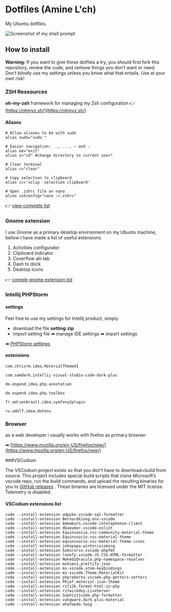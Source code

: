 # Dotfiles (Amine L'ch)

My Ubuntu dotfiles.

![Screenshot of my shell prompt](https://i.imgur.com/OzAMmz0.png)
## How to install

**Warning:** If you want to give these dotfiles a try, you should first fork this repository, review the code, and remove things you don’t want or need. Don’t blindly use my settings unless you know what that entails. Use at your own risk!


### ZSH Ressources 

**oh-my-zsh** framework for managing my Zsh configuration
👉 [https://ohmyz.sh/](https://ohmyz.sh/) 


#### Aliases 

	# Allow aliases to be with sudo
	alias sudo="sudo "	
	
	# Easier navigation: .., ..., ~ and -
	alias ee="exit"
	alias z="cd" #change directory to current user*
	
	# Clear terminal 
	alias c="clear"
	
	# Copy selection to clipboard
	alias cc='xclip -selection clipboard'
	
	# Open .zshrc file on nano 
	alias zshconfig="nano ~/.zshrc"

👉  [view complete list](https://github.com/aminelch/dotfiles/blob/master/zshrc/zshrc_aliases) 

### Gnome extension 

I use Gnome as a primary desktop environment on my Ubuntu machine, bellow I have made a list of useful extensions.

1. Activities configurator 
2. Clipboard indicator 
3. Coverflow alt-tab 
4. Dash to dock
5. Desktop icons

👉 [comple gnome extension list](https://github.com/aminelch/dotfiles/blob/master/gnome/extension_list.md) 
 
### Intellij PHPStorm 
 
#### settings

Feel free to use my settings for Intellij product, simply 

- download the file **setting.zip** 
- import setting  file ➡ manage IDE settings ➡ import settings 

➡ [PHPStorm settings](https://github.com/aminelch/dotfiles/blob/master/phpstorm/settings.zip) 

#### extensions 
 
	com.chrisrm.idea.MaterialThemeUI
	
	com.samdark.intellij-visual-studio-code-dark-plus
	
	de.espend.idea.php.annotation

	de.espend.idea.php.toolbox

	fr.adrienbrault.idea.symfony2plugin

	ru.adelf.idea.dotenv

### Browser 

as a web developer i usually works with firefox as primary browser

➡ [https://www.mozilla.org/en-US/firefox/new/](https://www.mozilla.org/en-US/firefox/new/) 

###VSCodium 

The VSCodium project exists so that you don’t have to download+build from source. This project includes special build scripts that clone Microsoft’s vscode repo, run the build commands, and upload the resulting binaries for you to [GitHub releases](https://github.com/VSCodium/vscodium/releases) . These binaries are licensed under the MIT license. Telemetry is disabled.

#### VSCodium extensions list 

	code --install-extension adpyke.vscode-sql-formatter
	code --install-extension BernardXiong.env-vscode
	code --install-extension bmewburn.vscode-intelephense-client
	code --install-extension dbaeumer.vscode-eslint
	code --install-extension Equinusocio.vsc-community-material-theme
	code --install-extension Equinusocio.vsc-material-theme
	code --install-extension equinusocio.vsc-material-theme-icons
	code --install-extension johnpapa.winteriscoming
	code --install-extension kokororin.vscode-phpfmt
	code --install-extension lonefy.vscode-JS-CSS-HTML-formatter
	code --install-extension MehediDracula.php-namespace-resolver
	code --install-extension mohsen1.prettify-json
	code --install-extension ms-vscode.atom-keybindings
	code --install-extension ms-vscode.Theme-MaterialKit
	code --install-extension phproberto.vscode-php-getters-setters
	code --install-extension PKief.material-icon-theme
	code --install-extension rifi2k.format-html-in-php
	code --install-extension ritwickdey.LiveServer
	code --install-extension Sophisticode.php-formatter
	code --install-extension vangware.dark-plus-material
	code --install-extension whatwedo.twig
	
